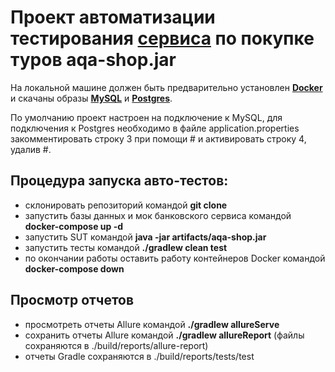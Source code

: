 # Проект автоматизации тестирования [сервиса] по покупке туров aqa-shop.jar
[сервиса]: https://github.com/netology-code/qa-diploma

На локальной машине должен быть предварительно установлен **[Docker](https://www.docker.com/)** 
и скачаны образы **[MySQL](https://hub.docker.com/_/mysql)** и **[Postgres](https://hub.docker.com/_/postgres)**.

По умолчанию проект настроен на подключение к MySQL, для подключения к Postgres необходимо в файле application.properties 
закомментировать строку 3 при помощи # и активировать строку 4, удалив #.

## Процедура запуска авто-тестов:
* склонировать репозиторий командой **git clone**
* запустить базы данных и мок банковского сервиса командой **docker-compose up -d**
* запустить SUT командой **java -jar artifacts/aqa-shop.jar**
* запустить тесты командой **./gradlew clean test**
* по окончании работы оставить работу контейнеров Docker командой **docker-compose down**

## Просмотр отчетов
* просмотреть отчеты Allure командой **./gradlew allureServe**
* сохранить отчеты Allure командой **./gradlew allureReport** (файлы сохраняются в ./build/reports/allure-report)
* отчеты Gradle сохраняются в ./build/reports/tests/test 







